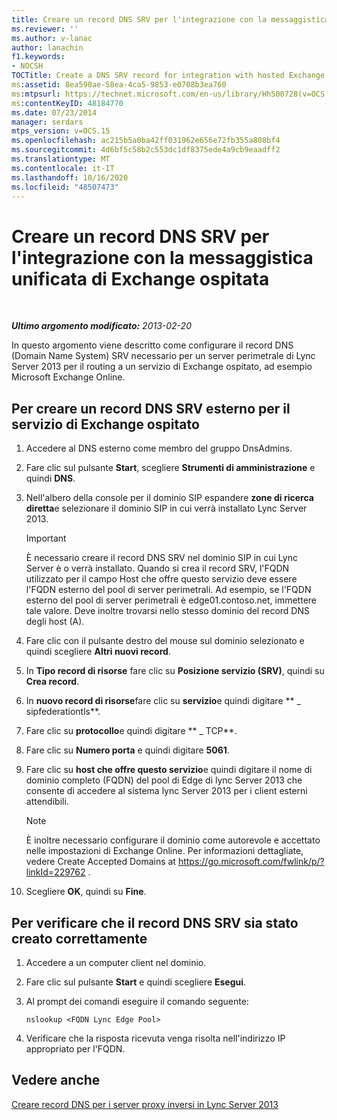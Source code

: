 ```yaml
---
title: Creare un record DNS SRV per l'integrazione con la messaggistica unificata di Exchange ospitata
ms.reviewer: ''
ms.author: v-lanac
author: lanachin
f1.keywords:
- NOCSH
TOCTitle: Create a DNS SRV record for integration with hosted Exchange UM
ms:assetid: 8ea590ae-58ea-4ca5-9853-e0708b3ea760
ms:mtpsurl: https://technet.microsoft.com/en-us/library/Hh500728(v=OCS.15)
ms:contentKeyID: 48184770
ms.date: 07/23/2014
manager: serdars
mtps_version: v=OCS.15
ms.openlocfilehash: ac215b5a0ba42ff031962e656e72fb355a808bf4
ms.sourcegitcommit: 4d6bf5c58b2c553dc1df8375ede4a9cb9eaadff2
ms.translationtype: MT
ms.contentlocale: it-IT
ms.lasthandoff: 10/16/2020
ms.locfileid: "48507473"
---
```

# <a name="create-a-dns-srv-record-for-integration-with-hosted-exchange-um"></a>Creare un record DNS SRV per l'integrazione con la messaggistica unificata di Exchange ospitata

<div data-xmlns="http://www.w3.org/1999/xhtml">

<div class="topic" data-xmlns="http://www.w3.org/1999/xhtml" data-msxsl="urn:schemas-microsoft-com:xslt" data-cs="https://msdn.microsoft.com/">

<div data-asp="https://msdn2.microsoft.com/asp">



</div>

<div id="mainSection">

<div id="mainBody">

<span> </span>

_**Ultimo argomento modificato:** 2013-02-20_

In questo argomento viene descritto come configurare il record DNS (Domain Name System) SRV necessario per un server perimetrale di Lync Server 2013 per il routing a un servizio di Exchange ospitato, ad esempio Microsoft Exchange Online.

<div>

## <a name="to-create-an-external-dns-srv-record-for-the-hosted-exchange-service"></a>Per creare un record DNS SRV esterno per il servizio di Exchange ospitato

1.  Accedere al DNS esterno come membro del gruppo DnsAdmins.

2.  Fare clic sul pulsante **Start**, scegliere **Strumenti di amministrazione** e quindi **DNS**.

3.  Nell'albero della console per il dominio SIP espandere **zone di ricerca diretta**e selezionare il dominio SIP in cui verrà installato Lync Server 2013.
    
    <div>
    

    > [!IMPORTANT]
    > È necessario creare il record DNS SRV nel dominio SIP in cui Lync Server è o verrà installato. Quando si crea il record SRV, l'FQDN utilizzato per il campo Host che offre questo servizio deve essere l'FQDN esterno del pool di server perimetrali. Ad esempio, se l'FQDN esterno del pool di server perimetrali è edge01.contoso.net, immettere tale valore. Deve inoltre trovarsi nello stesso dominio del record DNS degli host (A).

    
    </div>

4.  Fare clic con il pulsante destro del mouse sul dominio selezionato e quindi scegliere **Altri nuovi record**.

5.  In **Tipo record di risorse** fare clic su **Posizione servizio (SRV)**, quindi su **Crea record**.

6.  In **nuovo record di risorse**fare clic su **servizio**e quindi digitare ** \_ sipfederationtls**.

7.  Fare clic su **protocollo**e quindi digitare ** \_ TCP**.

8.  Fare clic su **Numero porta** e quindi digitare **5061**.

9.  Fare clic su **host che offre questo servizio**e quindi digitare il nome di dominio completo (FQDN) del pool di Edge di lync Server 2013 che consente di accedere al sistema lync Server 2013 per i client esterni attendibili.
    
    <div>
    

    > [!NOTE]
    > È inoltre necessario configurare il dominio come autorevole e accettato nelle impostazioni di Exchange Online. Per informazioni dettagliate, vedere Create Accepted Domains at <A href="https://go.microsoft.com/fwlink/p/?linkid=229762">https://go.microsoft.com/fwlink/p/?linkId=229762</A> .

    
    </div>

10. Scegliere **OK**, quindi su **Fine**.

</div>

<div>

## <a name="to-verify-that-the-dns-srv-record-was-created-successfully"></a>Per verificare che il record DNS SRV sia stato creato correttamente

1.  Accedere a un computer client nel dominio.

2.  Fare clic sul pulsante **Start** e quindi scegliere **Esegui**.

3.  Al prompt dei comandi eseguire il comando seguente:
    
        nslookup <FQDN Lync Edge Pool>

4.  Verificare che la risposta ricevuta venga risolta nell'indirizzo IP appropriato per l'FQDN.

</div>

<div>

## <a name="see-also"></a>Vedere anche


[Creare record DNS per i server proxy inversi in Lync Server 2013](lync-server-2013-create-dns-records-for-reverse-proxy-servers.md)  
  

</div>

</div>

<span> </span>

</div>

</div>

</div>

